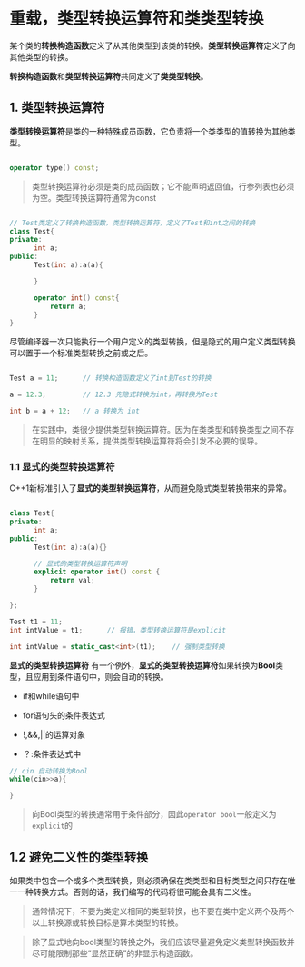 # 重载，类型转换运算符和类类型转换

某个类的**转换构造函数**定义了从其他类型到该类的转换。**类型转换运算符**定义了向其他类型的转换。

**转换构造函数**和**类型转换运算符**共同定义了**类类型转换**。

## 1. 类型转换运算符

**类型转换运算符**是类的一种特殊成员函数，它负责将一个类类型的值转换为其他类型。

```c++

operator type() const;

```

> 类型转换运算符必须是类的成员函数；它不能声明返回值，行参列表也必须为空。类型转换运算符通常为const

```c++

// Test类定义了转换构造函数，类型转换运算符，定义了Test和int之间的转换
class Test{
private:
      int a;
public:
      Test(int a):a(a){

      }

      operator int() const{
          return a;
      }
}

```

尽管编译器一次只能执行一个用户定义的类型转换，但是隐式的用户定义类型转换可以置于一个标准类型转换之前或之后。

```c++

Test a = 11;      // 转换构造函数定义了int到Test的转换

a = 12.3;         // 12.3 先隐式转换为int，再转换为Test

int b = a + 12;   // a 转换为 int 

```

> 在实践中，类很少提供类型转换运算符。因为在类类型和转换类型之间不存在明显的映射关系，提供类型转换运算符将会引发不必要的误导。


### 1.1 显式的类型转换运算符

C++1新标准引入了**显式的类型转换运算符**，从而避免隐式类型转换带来的异常。

```c++

class Test{
private:
      int a;
public:
      Test(int a):a(a){}

      // 显式的类型转换运算符声明
      explicit operator int() const {
          return val; 
      }

};

Test t1 = 11;
int intValue = t1;      // 报错，类型转换运算符是explicit

int intValue = static_cast<int>(t1);    // 强制类型转换

```

**显式的类型转换运算符** 有一个例外，**显式的类型转换运算符**如果转换为**Bool**类型，且应用到条件语句中，则会自动的转换。

- if和while语句中

- for语句头的条件表达式

- !,&&,||的运算对象

- ？:条件表达式中

```c++
// cin 自动转换为Bool
while(cin>>a){

}

```

> 向Bool类型的转换通常用于条件部分，因此`operator bool`一般定义为`explicit`的

## 1.2 避免二义性的类型转换

如果类中包含一个或多个类型转换，则必须确保在类类型和目标类型之间只存在唯一一种转换方式。否则的话，我们编写的代码将很可能会具有二义性。

> 通常情况下，不要为类定义相同的类型转换，也不要在类中定义两个及两个以上转换源或转换目标是算术类型的转换。


> 除了显式地向bool类型的转换之外，我们应该尽量避免定义类型转换函数并尽可能限制那些“显然正确”的非显示构造函数。


